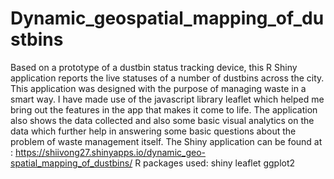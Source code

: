 # Dynamic_geospatial_mapping_of_dustbins
Based on a prototype of a dustbin status tracking device, this R Shiny application reports the live statuses of a number of dustbins across the city. This application was designed with the purpose of managing waste in a smart way. I have made use of the javascript library leaflet which helped me bring out the features in the app that makes it come to life.  The application also shows the data collected and also some basic visual analytics on the data which further help in answering some basic questions about the problem of waste management itself.  The Shiny application can be found at : https://shiivong27.shinyapps.io/dynamic_geo-spatial_mapping_of_dustbins/  R packages used:  shiny leaflet ggplot2
